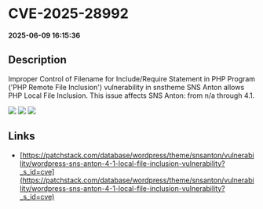 # CVE-2025-28992

**2025-06-09 16:15:36**

## Description
Improper Control of Filename for Include/Require Statement in PHP Program ('PHP Remote File Inclusion') vulnerability in snstheme SNS Anton allows PHP Local File Inclusion. This issue affects SNS Anton: from n/a through 4.1.

![](https://img.shields.io/static/v1?label=Score&message=8.1&color=red)
![](https://img.shields.io/static/v1?label=Severity&message=HIGH&color=red)
![](https://img.shields.io/static/v1?label=CWE&message=RFI&color=green)

## Links
- [https://patchstack.com/database/wordpress/theme/snsanton/vulnerability/wordpress-sns-anton-4-1-local-file-inclusion-vulnerability?_s_id=cve](https://patchstack.com/database/wordpress/theme/snsanton/vulnerability/wordpress-sns-anton-4-1-local-file-inclusion-vulnerability?_s_id=cve)
